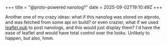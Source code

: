 +++
title = "@proto-powered nanolog?"
date = 2025-09-02T19:10:49Z
+++

Another one of my crazy ideas: what if this nanolog was stored on atproto, and was fetched from some api on build? or even crazier, what if we used [leaflet.pub](https://leaflet.pub) to post nanologs, and this would just display them? I'd have the ease of leaflet and would have total control over the looks. Unlikely to happen, but also, hmm.
